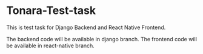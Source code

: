 # Tonara-Test-task
This is test task for Django Backend and React Native Frontend.


The backend code will be available in django branch.
The frontend code will be available in react-native branch.
